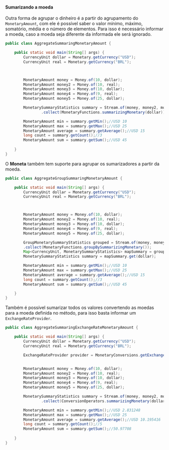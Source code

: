 #### Sumarizando a moeda



Outra forma de agrupar o dinheiro é a partir do agrupamento do `MonetaryAmount`, com ele é possível saber o valor mínimo, máximo, somatório, média e o número de elementos. Para isso é necessário informar a moeda, caso a moeda seja diferente da informada ele será ignorado.


```java
public class AggregateSummaringMonetaryAmount {

    public static void main(String[] args) {
        CurrencyUnit dollar = Monetary.getCurrency("USD");
        CurrencyUnit real = Monetary.getCurrency("BRL");



        MonetaryAmount money = Money.of(10, dollar);
        MonetaryAmount money2 = Money.of(10, real);
        MonetaryAmount money3 = Money.of(10, dollar);
        MonetaryAmount money4 = Money.of(9, real);
        MonetaryAmount money5 = Money.of(25, dollar);

        MonetarySummaryStatistics summary = Stream.of(money, money2, money3, money4, money5)
                .collect(MonetaryFunctions.summarizingMonetary(dollar));

        MonetaryAmount min = summary.getMin();//USD 10
        MonetaryAmount max = summary.getMax();//USD 25
        MonetaryAmount average = summary.getAverage();//USD 15
        long count = summary.getCount();//3
        MonetaryAmount sum = summary.getSum();//USD 45
        
    }
}
```

O **Moneta** também tem suporte para agrupar os sumarizadores a partir da moeda.

```java
public class AggregateGroupSummaringMonetaryAmount {

    public static void main(String[] args) {
        CurrencyUnit dollar = Monetary.getCurrency("USD");
        CurrencyUnit real = Monetary.getCurrency("BRL");



        MonetaryAmount money = Money.of(10, dollar);
        MonetaryAmount money2 = Money.of(10, real);
        MonetaryAmount money3 = Money.of(10, dollar);
        MonetaryAmount money4 = Money.of(9, real);
        MonetaryAmount money5 = Money.of(25, dollar);

        GroupMonetarySummaryStatistics grouped = Stream.of(money, money2, money3, money4, money5)
        .collect(MonetaryFunctions.groupBySummarizingMonetary());
        Map<CurrencyUnit, MonetarySummaryStatistics> mapSummary = grouped.get();
        MonetarySummaryStatistics summary = mapSummary.get(dollar);

        MonetaryAmount min = summary.getMin();//USD 10
        MonetaryAmount max = summary.getMax();//USD 25
        MonetaryAmount average = summary.getAverage();//USD 15
        long count = summary.getCount();//3
        MonetaryAmount sum = summary.getSum();//USD 45

    }
}
```


Também é possível sumarizar todos os valores convertendo as moedas para a moeda definida no método, para isso basta informar um `ExchangeRateProvider`.


```java
public class AggregateSummaringExchangeRateMonetaryAmount {

    public static void main(String[] args) {
        CurrencyUnit dollar = Monetary.getCurrency("USD");
        CurrencyUnit real = Monetary.getCurrency("BRL");

        ExchangeRateProvider provider = MonetaryConversions.getExchangeRateProvider(ExchangeRateType.IMF);


        MonetaryAmount money = Money.of(10, dollar);
        MonetaryAmount money2 = Money.of(10, real);
        MonetaryAmount money3 = Money.of(10, dollar);
        MonetaryAmount money4 = Money.of(9, real);
        MonetaryAmount money5 = Money.of(25, dollar);

        MonetarySummaryStatistics summary = Stream.of(money, money2, money3, money4, money5)
                .collect(ConversionOperators.summarizingMonetary(dollar, provider));

        MonetaryAmount min = summary.getMin();//USD 2.831248
        MonetaryAmount max = summary.getMax();//USD 25
        MonetaryAmount average = summary.getAverage();//USD 10.195416
        long count = summary.getCount();//5
        MonetaryAmount sum = summary.getSum();//50.97708
        
    }
}
```
